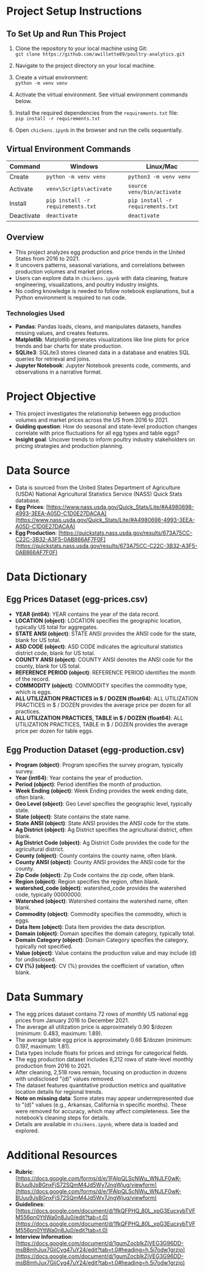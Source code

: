 # Project Setup Instructions

## To Set Up and Run This Project

1. Clone the repository to your local machine using Git:  
   `git clone https://github.com/awillette89/poultry-analytics.git`

2. Navigate to the project directory on your local machine.

3. Create a virtual environment:  
   `python -m venv venv`

4. Activate the virtual environment. See virtual environment commands below.

5. Install the required dependencies from the `requirements.txt` file:  
   `pip install -r requirements.txt`

6. Open `chickens.ipynb` in the browser and run the cells sequentially.

## Virtual Environment Commands

| **Command** | **Windows**                       | **Linux/Mac**                    |
|-------------|-----------------------------------|----------------------------------|
| Create      | `python -m venv venv`             | `python3 -m venv venv`           |
| Activate    | `venv\Scripts\activate`           | `source venv/bin/activate`       |
| Install     | `pip install -r requirements.txt` | `pip install -r requirements.txt`|
| Deactivate  | `deactivate`                      | `deactivate`                     |

## Overview

- This project analyzes egg production and price trends in the United States from 2016 to 2021.
- It uncovers patterns, seasonal variations, and correlations between production volumes and market prices.
- Users can explore data in `chickens.ipynb` with data cleaning, feature engineering, visualizations, and poultry industry insights.
- No coding knowledge is needed to follow notebook explanations, but a Python environment is required to run code.

### Technologies Used

- **Pandas**: Pandas loads, cleans, and manipulates datasets, handles missing values, and creates features.
- **Matplotlib**: Matplotlib generates visualizations like line plots for price trends and bar charts for state production.
- **SQLite3**: SQLite3 stores cleaned data in a database and enables SQL queries for retrieval and joins.
- **Jupyter Notebook**: Jupyter Notebook presents code, comments, and observations in a narrative format.


# Project Objective

- This project investigates the relationship between egg production volumes and market prices across the US from 2016 to 2021.
- **Guiding question**: How do seasonal and state-level production changes correlate with price fluctuations for all egg types and table eggs?
- **Insight goal**: Uncover trends to inform poultry industry stakeholders on pricing strategies and production planning.

# Data Source

- Data is sourced from the United States Department of Agriculture (USDA) National Agricultural Statistics Service (NASS) Quick Stats database.
- **Egg Prices**: [https://www.nass.usda.gov/Quick_Stats/Lite/#A4980698-4993-3EEA-A05D-C1D0E27DACAA](https://www.nass.usda.gov/Quick_Stats/Lite/#A4980698-4993-3EEA-A05D-C1D0E27DACAA)
- **Egg Production**: [https://quickstats.nass.usda.gov/results/673A75CC-C22C-3B32-A3F5-0AB866AF7F0F](https://quickstats.nass.usda.gov/results/673A75CC-C22C-3B32-A3F5-0AB866AF7F0F)

# Data Dictionary

## Egg Prices Dataset (egg-prices.csv)

- **YEAR (int64)**: YEAR contains the year of the data record.
- **LOCATION (object)**: LOCATION specifies the geographic location, typically US total for aggregates.
- **STATE ANSI (object)**: STATE ANSI provides the ANSI code for the state, blank for US total.
- **ASD CODE (object)**: ASD CODE indicates the agricultural statistics district code, blank for US total.
- **COUNTY ANSI (object)**: COUNTY ANSI denotes the ANSI code for the county, blank for US total.
- **REFERENCE PERIOD (object)**: REFERENCE PERIOD identifies the month of the record.
- **COMMODITY (object)**: COMMODITY specifies the commodity type, which is eggs.
- **ALL UTILIZATION PRACTICES in $ / DOZEN (float64)**: ALL UTILIZATION PRACTICES in $ / DOZEN provides the average price per dozen for all practices.
- **ALL UTILIZATION PRACTICES, TABLE in $ / DOZEN (float64)**: ALL UTILIZATION PRACTICES, TABLE in $ / DOZEN provides the average price per dozen for table eggs.

## Egg Production Dataset (egg-production.csv)

- **Program (object)**: Program specifies the survey program, typically survey.
- **Year (int64)**: Year contains the year of production.
- **Period (object)**: Period identifies the month of production.
- **Week Ending (object)**: Week Ending provides the week ending date, often blank.
- **Geo Level (object)**: Geo Level specifies the geographic level, typically state.
- **State (object)**: State contains the state name.
- **State ANSI (object)**: State ANSI provides the ANSI code for the state.
- **Ag District (object)**: Ag District specifies the agricultural district, often blank.
- **Ag District Code (object)**: Ag District Code provides the code for the agricultural district.
- **County (object)**: County contains the county name, often blank.
- **County ANSI (object)**: County ANSI provides the ANSI code for the county.
- **Zip Code (object)**: Zip Code contains the zip code, often blank.
- **Region (object)**: Region specifies the region, often blank.
- **watershed_code (object)**: watershed_code provides the watershed code, typically 00000000.
- **Watershed (object)**: Watershed contains the watershed name, often blank.
- **Commodity (object)**: Commodity specifies the commodity, which is eggs.
- **Data Item (object)**: Data Item provides the data description.
- **Domain (object)**: Domain specifies the domain category, typically total.
- **Domain Category (object)**: Domain Category specifies the category, typically not specified.
- **Value (object)**: Value contains the production value and may include (d) for undisclosed.
- **CV (%) (object)**: CV (%) provides the coefficient of variation, often blank.

# Data Summary

- The egg prices dataset contains 72 rows of monthly US national egg prices from January 2016 to December 2021.
- The average all utilization price is approximately 0.90 $/dozen (minimum: 0.483, maximum: 1.89).
- The average table egg price is approximately 0.66 $/dozen (minimum: 0.197, maximum: 1.81).
- Data types include floats for prices and strings for categorical fields.
- The egg production dataset includes 8,212 rows of state-level monthly production from 2016 to 2021.
- After cleaning, 2,518 rows remain, focusing on production in dozens with undisclosed "(d)" values removed.
- The dataset features quantitative production metrics and qualitative location details for regional trends.
- **Note on missing data**: Some states may appear underrepresented due to "(d)" values (e.g., Arkansas, California in specific months). These were removed for accuracy, which may affect completeness. See the notebook’s cleaning steps for details.
- Details are available in `chickens.ipynb`, where data is loaded and explored.

# Additional Resources

- **Rubric**: [https://docs.google.com/forms/d/e/1FAIpQLScNWu_WNJLF0wK-BUuu9JsBGnxFjS72SQmM4Jd5Wy7JngWjug/viewform](https://docs.google.com/forms/d/e/1FAIpQLScNWu_WNJLF0wK-BUuu9JsBGnxFjS72SQmM4Jd5Wy7JngWjug/viewform)
- **Guidelines**: [https://docs.google.com/document/d/1fkQFPHQ_80L_xpG3EucxybTVFM556pn0YtlWa0n8Ju0/edit?tab=t.0](https://docs.google.com/document/d/1fkQFPHQ_80L_xpG3EucxybTVFM556pn0YtlWa0n8Ju0/edit?tab=t.0)
- **Interview Information**: [https://docs.google.com/document/d/1gumZocblkZjVEG3G96DD-msB8mhJux7GiiCyg47uY24/edit?tab=t.0#heading=h.5i7odw1grzjo](https://docs.google.com/document/d/1gumZocblkZjVEG3G96DD-msB8mhJux7GiiCyg47uY24/edit?tab=t.0#heading=h.5i7odw1grzjo)